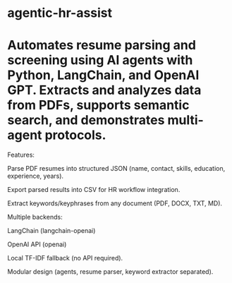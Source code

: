 # agentic-hr-assist
# Automates resume parsing and screening using AI agents with Python, LangChain, and OpenAI GPT. Extracts and analyzes data from PDFs, supports semantic search, and demonstrates multi-agent protocols.
Features:

Parse PDF resumes into structured JSON (name, contact, skills, education, experience, years).

Export parsed results into CSV for HR workflow integration.

Extract keywords/keyphrases from any document (PDF, DOCX, TXT, MD).

Multiple backends:

LangChain (langchain-openai)

OpenAI API (openai)

Local TF-IDF fallback (no API required).

Modular design (agents, resume parser, keyword extractor separated).
